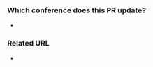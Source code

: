 <!-- Thank you for contributing to usslab-deadlines!

PR Title Format: Update conf_name conf_year
-->

### Which conference does this PR update?
<!-- List conf_name conf_year below-->
-

### Related URL
<!-- List useful URLs for reviewers to check -->
-